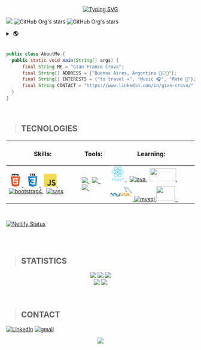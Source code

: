 
<div align="center">
  
  <!--<img src="https://capsule-render.vercel.app/api?type=waving&color=timeGradient&height=135&section=header&text=Welcome!%20I'm%20Gian&fontSize=35&fontAlignY=20&desc=...read%20a%20little%20about%20me.&descSize=20&descAlignY=45&animation=scaleIn"/>-->

  <a href="https://git.io/typing-svg"><img src="https://readme-typing-svg.herokuapp.com?font=Ubuntu&size=36&duration=2500&pause=2000&color=076DF7&multiline=false&width=460&height=80&lines=Hi+there+👋,+i'm+Gian+Franco;+Web+development+student;+...read+a+little+about+me+👇" alt="Typing SVG" /></a>
  
</div>
  


![](https://komarev.com/ghpvc/?username=gfCrova&label=PROFILE+VIEWS)  ![GitHub Org's stars](https://img.shields.io/github/stars/gfCrova?style=social)  ![GitHub Org's stars](https://img.shields.io/github/followers/gfCrova?style=social)

<details>
  <summary><b>&nbsp;🌎</b></summary>
  
``` geojson
  {
  "type": "FeatureCollection",
  "features": [
    {
      "type": "Feature",
      "id": 1,
      "properties": {
        "ID": 0
      },
      "geometry": {
        "type": "Polygon",
        "coordinates": [
          [
              [-58,-34],
              [-58,-34],
              [-58,-35],
              [-58,-34],
              [-58,-34]
          ]
        ]
      }
    }
  ]
}

```
</details>

```java

public class AboutMe {
  public static void main(String[] args) {
      final String ME = "Gian Franco Crova";
      final String[] ADDRESS = {"Buenos Aires, Argentina 🔵⚪🔵"};
      final String[] INTERESTS = {"to travel ✈", "Music 🎧", "Mate 🧉"};
      final String CONTACT = "https://www.linkedin.com/in/gian-crova/";
  }
}

```
<br>

> ## TECNOLOGIES

<table align=center>
  <thead>  
    <th>
      <h3>Skills:</h3>
    </th>
    <th>
      <h3>Tools:</h3>
    </th>
    <th>
      <h3>Learning:</h3>
    </th>
  </thead>
  <tbody>
    <td>
      <!-- HTML -->
      <a href="https://developer.mozilla.org/es/docs/Web/HTML" target="_blank"> <img src="https://raw.githubusercontent.com/devicons/devicon/master/icons/html5/html5-original-wordmark.svg" alt="html5" width="35" height="35"/> </a> &nbsp;
      <!-- CSS -->
      <a href="https://developer.mozilla.org/es/docs/Web/CSS" target="_blank"> <img src="https://raw.githubusercontent.com/devicons/devicon/master/icons/css3/css3-original-wordmark.svg" alt="css3" width="35" height="35"/> </a> &nbsp;
      <!-- JAVASCRIPT -->
      <a href="https://developer.mozilla.org/en-US/docs/Web/JavaScript" target="_blank"> <img src="https://raw.githubusercontent.com/devicons/devicon/master/icons/javascript/javascript-original.svg" alt="javascript" width="35" height="35"/> </a> &nbsp; &nbsp;
      <!-- BOOTSTRAP -->
      <a href="https://getbootstrap.com/" target="_blank"> <img src="https://cdn.worldvectorlogo.com/logos/bootstrap-4.svg" alt="bootstrap4" width="35" height="35"/> </a> &nbsp;
      <!-- SCSS -->
      <a href="https://sass-lang.com/" target="_blank"> <img src="https://upload.wikimedia.org/wikipedia/commons/9/96/Sass_Logo_Color.svg" alt="sass" width="37" height="37"/> </a> 
    </td> 
    <td>
      <!-- GIT -->
      <a href="https://git-scm.com/"> <img src="https://git-scm.com/images/logos/downloads/Git-Icon-1788C.png" width="35"/> </a> &nbsp;
      <!-- Visual Studio Code -->
      <a href="https://code.visualstudio.com/"> <img src="https://upload.wikimedia.org/wikipedia/commons/thumb/9/9a/Visual_Studio_Code_1.35_icon.svg/80px-Visual_Studio_Code_1.35_icon.svg.png"  width="35"/> &nbsp;
      <!-- IntelliJ -->
      <a href="https://www.jetbrains.com/es-es/idea/"> <img src="https://upload.wikimedia.org/wikipedia/commons/thumb/9/9c/IntelliJ_IDEA_Icon.svg/250px-IntelliJ_IDEA_Icon.svg.png" width="35"/> </a> &nbsp;</a>      
    </td>
    <td>
      <a href="https://reactjs.org/" target="_blank"> <img src="https://raw.githubusercontent.com/devicons/devicon/master/icons/react/react-original-wordmark.svg" alt="react" width="40" height="40"/> </a> &nbsp;
      <!-- NODE JS -->
      <!--<a href="https://nodejs.org" target="_blank"> <img src="https://upload.wikimedia.org/wikipedia/commons/thumb/d/d9/Node.js_logo.svg/200px-Node.js_logo.svg.png" alt="nodejs" width="50" height="35"/> </a> &nbsp; -->
       <!-- JAVA -->
      <a href="https://www.java.com/es/" target="_blank"> <img src="https://cdn.icon-icons.com/icons2/2415/PNG/512/java_original_logo_icon_146458.png" alt="java" width="50" height="40"/> </a> &nbsp;
       <!-- SPRING -->
      <a href="https://spring.io/" target="_blank"> <img src="https://upload.wikimedia.org/wikipedia/commons/thumb/4/44/Spring_Framework_Logo_2018.svg/250px-Spring_Framework_Logo_2018.svg.png" width="70" height="35"/> </a> &nbsp;
       <!-- MySQL-->
      <a href="https://www.mysql.com/" target="_blank"> <img src="https://raw.githubusercontent.com/devicons/devicon/master/icons/mysql/mysql-original-wordmark.svg" alt="mysql" width="60" height="50"/> </a> 
      <!-- PostgreSQL-->
      <a href="https://www.postgresql.org/" target="_blank"> <img src="https://upload.wikimedia.org/wikipedia/commons/thumb/2/29/Postgresql_elephant.svg/200px-Postgresql_elephant.svg.png" alt="mysql" width="40" height="35"/> </a> 
      <!-- DOCKER-->
      <a href="https://www.docker.com/"> <img src="https://hsto.org/getpro/habr/post_images/792/138/92e/79213892e85d57177c0ba9864dd75cc6.png" width="50" height="40" </a> &nbsp;</a>
    </td>
  </tbody>
</table><br>

[![Netlify Status](https://api.netlify.com/api/v1/badges/53bb90ff-2f4f-408b-9aa6-f040edb738a6/deploy-status)](https://app.netlify.com/)

<!-------------------------------------------------------------------------------->
<br><br>

> ## STATISTICS

<div align="center">
  <img src="https://media4.giphy.com/media/hT7Nj0fGwwmcq6gdKZ/giphy.gif?cid=ecf05e47znpshpuo2sj353whvp93oq4r2ue0x9b9gwfn3sh7&rid=giphy.gif&ct=s" height="140"/>
  <img src="https://github-readme-streak-stats.herokuapp.com?user=gfCrova&amp;theme=neon-palenight&amp" width="500"/>
  <img src="https://media4.giphy.com/media/hT7Nj0fGwwmcq6gdKZ/giphy.gif?cid=ecf05e47znpshpuo2sj353whvp93oq4r2ue0x9b9gwfn3sh7&rid=giphy.gif&ct=s" height="140"/>
  <div>
    <img src="https://github-readme-stats.vercel.app/api?username=gfCrova&show_icons=true&theme=tokyonight" width="415" />
    <img src="https://github-readme-stats.vercel.app/api/top-langs/?username=gfCrova&langs_count=8&layout=compact&theme=tokyonight" width="318" />
  </div>
</div><br><br>

> ## CONTACT

[![LinkedIn][linkedin-shield]](https://www.linkedin.com/in/gian-crova/)
[![gmail][gmail-shield]](mailto:giancrova.cl5@gmail.com)

[linkedin-shield]: https://img.shields.io/badge/-LinkedIn-black.svg?style=for-the-badge&logo=linkedin&colorB=555
[gmail-shield]: https://img.shields.io/badge/Gmail-D14836?style=for-the-badge&logo=gmail&logoColor=white

<div align="center">
  <img src="https://capsule-render.vercel.app/api?type=waving&color=timeGradient&height=135&section=footer&text=Done?&fontSize=50&fontAlignY=65&desc=Checkout%20some%20of%20my%20projects.%20Get%20in%20touch&descSize=20&descAlignY=88&animation=scaleIn"/>
</div>
